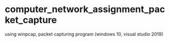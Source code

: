 # computer_network_assignment_packet_capture
using winpcap, packet capturing program (windows 10, visual studio 2019)
